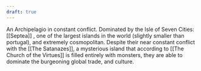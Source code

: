 ```yaml
---
draft: true
---
```


An Archipelagio in constant conflict. Dominated by the Isle of Seven Cities: [[Septea]] , one of the largest islands in the world (slightly smaller than portugal), and extremely cosmopolitan. Despite their near constant conflict with the [[The Satanazes]], a mysterious island that according to [[The Church of the Virtues]] is filled entirely with monsters, they are able to dominate the burgeoning global trade, and culture.
